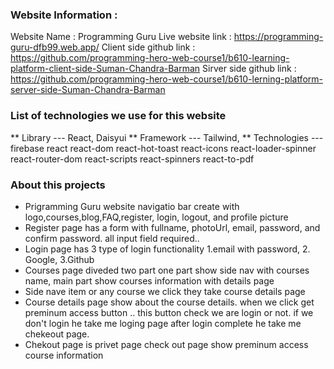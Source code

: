 ### Website Information :
   Website Name : Programming Guru
   Live website link : https://programming-guru-dfb99.web.app/
   Client side github link : https://github.com/programming-hero-web-course1/b610-learning-platform-client-side-Suman-Chandra-Barman
   Sirver side github link : https://github.com/programming-hero-web-course1/b610-lerning-platform-server-side-Suman-Chandra-Barman
   
   
### List of technologies we use for this website
  ** Library --- React,  Daisyui
  ** Framework --- Tailwind,
  ** Technologies ---
                      firebase
                      react
                      react-dom
                      react-hot-toast
                      react-icons
                      react-loader-spinner
                      react-router-dom
                      react-scripts
                      react-spinners
                      react-to-pdf


 ### About this projects
  * Prigramming Guru website navigatio bar create with logo,courses,blog,FAQ,register, login, logout, and profile picture
  * Register page has a form with fullname, photoUrl, email, password, and confirm password. all input field required.. 
  * Login page has 3 type of login functionality 1.email with password, 2. Google, 3.Github
  * Courses page diveded two part one part show side nav with courses name, main part show courses information with details page
  * Side nave item or any course we click they take course details page
  * Course details page show about the course details. when we click get preminum access button .. this button check we are login or not. if we don't login he take me     loging  page after login complete he take me chekeout page.
  * Chekout page is privet page check out page show preminum access course information
